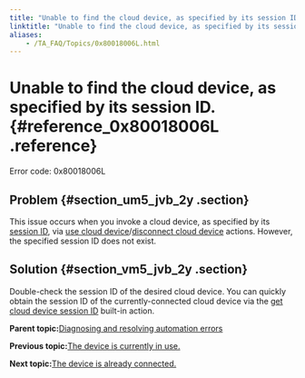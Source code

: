 ```yaml
--- 
title: "Unable to find the cloud device, as specified by its session ID."
linktitle: "Unable to find the cloud device, as specified by its session ID."
aliases: 
    - /TA_FAQ/Topics/0x80018006L.html
---
```

# Unable to find the cloud device, as specified by its session ID. {#reference_0x80018006L .reference}

Error code: 0x80018006L

## Problem {#section_um5_jvb_2y .section}

This issue occurs when you invoke a cloud device, as specified by its [session ID](../../TA_Automation/Topics/aut_appium.md#section_fhd_sp3_gy), via [use cloud device](../../TA_Automation/Topics/bia_use_cloud_device.html)/[disconnect cloud device](../../TA_Automation/Topics/bia_disconnect_cloud_device.html) actions. However, the specified session ID does not exist.

## Solution {#section_vm5_jvb_2y .section}

Double-check the session ID of the desired cloud device. You can quickly obtain the session ID of the currently-connected cloud device via the [get cloud device session ID](../../TA_Automation/Topics/bia_get_cloud_device_session_id.html) built-in action.

**Parent topic:**[Diagnosing and resolving automation errors](../../TA_FAQ/Topics/faq.automation_error.html)

**Previous topic:**[The device is currently in use.](../../TA_FAQ/Topics/0x80018007L.html)

**Next topic:**[The device is already connected.](../../TA_FAQ/Topics/0x80018004L.html)

